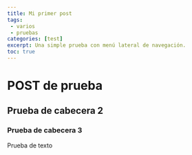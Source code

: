 ```yaml
---
title: Mi primer post
tags:
 - varios
 - pruebas
categories: [test]
excerpt: Una simple prueba con menú lateral de navegación.
toc: true
---
```


# **POST de prueba**

## Prueba de cabecera 2

### Prueba de cabecera 3

Prueba de texto